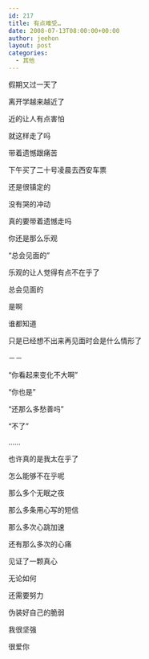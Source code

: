 ```yaml
---
id: 217
title: 有点难受…
date: 2008-07-13T08:00:00+00:00
author: jeehon
layout: post
categories:
  - 其他
---
```

假期又过一天了
  
离开学越来越近了
  
近的让人有点害怕
  
就这样走了吗
  
带着遗憾跟痛苦

下午买了二十号凌晨去西安车票
  
还是很镇定的
  
没有哭的冲动
  
真的要带着遗憾走吗
  
你还是那么乐观
  
“总会见面的”
  
乐观的让人觉得有点不在乎了
  
总会见面的
  
是啊
  
谁都知道
  
只是已经想不出来再见面时会是什么情形了
  
－－
  
“你看起来变化不大啊”
  
“你也是”
  
“还那么多愁善吗”
  
“不了”
  
……
  
也许真的是我太在乎了
  
怎么能够不在乎呢
  
那么多个无眠之夜
  
那么多条用心写的短信
  
那么多次心跳加速
  
还有那么多次的心痛
  
见证了一颗真心

无论如何
  
还需要努力
  
伪装好自己的脆弱
  
我很坚强
  
很爱你
